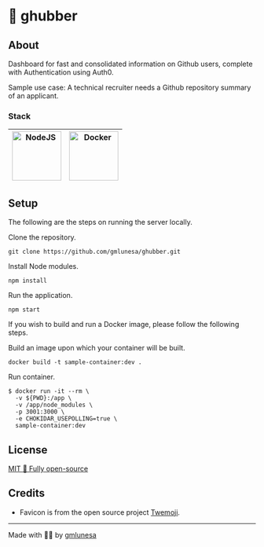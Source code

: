 # 👾 ghubber

## About

Dashboard for fast and consolidated information on Github users, complete with Authentication using Auth0.

Sample use case:
A technical recruiter needs a Github repository summary of an applicant.

### Stack

| <img src="https://raw.githubusercontent.com/yurijserrano/Github-Profile-Readme-Logos/master/frameworks/react.svg" width="100" height="100" alt="NodeJS"> | <img src="https://raw.githubusercontent.com/yurijserrano/Github-Profile-Readme-Logos/master/cloud/docker.svg" width="100" height="100" alt="Docker"> |
| -------------------------------------------------------------------------------------------------------------------------------------------------------- | ---------------------------------------------------------------------------------------------------------------------------------------------------- |

## Setup

The following are the steps on running the server locally.

Clone the repository.

```
git clone https://github.com/gmlunesa/ghubber.git
```

Install Node modules.

```
npm install
```

Run the application.

```
npm start
```

If you wish to build and run a Docker image, please follow the following steps.

Build an image upon which your container will be built.

```
docker build -t sample-container:dev .
```

Run container.

```
$ docker run -it --rm \
  -v ${PWD}:/app \
  -v /app/node_modules \
  -p 3001:3000 \
  -e CHOKIDAR_USEPOLLING=true \
  sample-container:dev
```

## License

[MIT 🌱 Fully open-source](https://github.com/gmlunesa/ghubber/blob/main/LICENSE)

## Credits

- Favicon is from the open source project [Twemoji](https://twemoji.twitter.com/).

---

Made with 💫✨ by [gmlunesa](https://gmlunesa.com)
